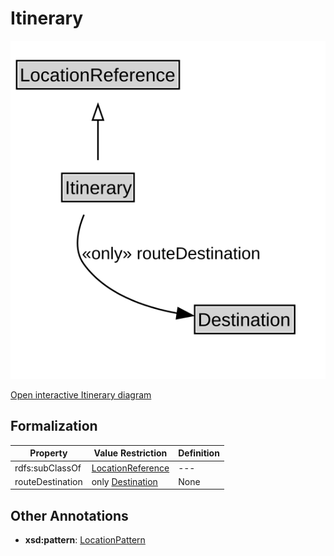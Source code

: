 # Itinerary

![Itinerary Diagram](../diagrams/Itinerary.svg)

<a href="../../diagrams/Itinerary.svg">Open interactive Itinerary diagram</a>

## Formalization

| Property | Value Restriction | Definition |
|----------|-------------------|------------|
| rdfs:subClassOf | [LocationReference](LocationReference.md) | --- |
| routeDestination | only [Destination](Destination.md) | None |

## Other Annotations

- **xsd:pattern**: [LocationPattern](LocationPattern.md)

